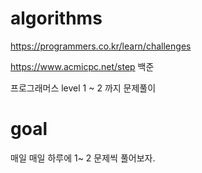 # algorithms
https://programmers.co.kr/learn/challenges

https://www.acmicpc.net/step 백준 

프로그래머스 level 1 ~ 2 까지 문제풀이 
# goal 
매일 매일 하루에 1~ 2 문제씩 풀어보자.

